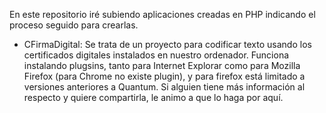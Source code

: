 En este repositorio iré subiendo aplicaciones creadas en PHP indicando el proceso seguido para crearlas.

- CFirmaDigital:
  Se trata de un proyecto para codificar texto usando los certificados digitales instalados en nuestro ordenador.
  Funciona instalando plugsins, tanto para Internet Explorar como para Mozilla Firefox (para Chrome no existe plugin), y para firefox está   limitado a versiones anteriores a Quantum.
  Si alguien tiene más información al respecto y quiere compartirla, le animo a que lo haga por aquí.
